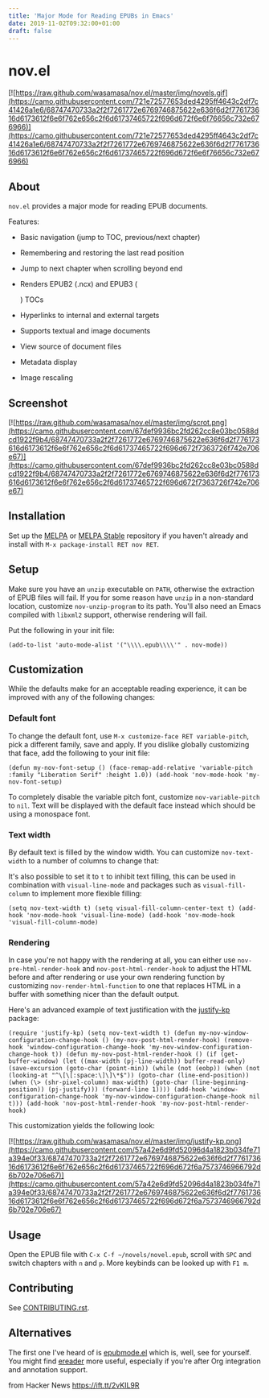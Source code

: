 ```yaml
---
title: 'Major Mode for Reading EPUBs in Emacs'
date: 2019-11-02T09:32:00+01:00
draft: false
---
```


[](https://github.com/wasamasa/nov.el#novel)nov.el
==================================================

[![https://raw.github.com/wasamasa/nov.el/master/img/novels.gif](https://camo.githubusercontent.com/721e72577653ded4295ff4643c2df7c41426a1e6/68747470733a2f2f7261772e6769746875622e636f6d2f776173616d6173612f6e6f762e656c2f6d61737465722f696d672f6e6f76656c732e676966)](https://camo.githubusercontent.com/721e72577653ded4295ff4643c2df7c41426a1e6/68747470733a2f2f7261772e6769746875622e636f6d2f776173616d6173612f6e6f762e656c2f6d61737465722f696d672f6e6f76656c732e676966)

[](https://github.com/wasamasa/nov.el#about)About
-------------------------------------------------

`nov.el` provides a major mode for reading EPUB documents.

Features:

*   Basic navigation (jump to TOC, previous/next chapter)
*   Remembering and restoring the last read position
*   Jump to next chapter when scrolling beyond end
*   Renders EPUB2 (.ncx) and EPUB3 (
    
    ) TOCs
    
*   Hyperlinks to internal and external targets
*   Supports textual and image documents
*   View source of document files
*   Metadata display
*   Image rescaling

[](https://github.com/wasamasa/nov.el#screenshot)Screenshot
-----------------------------------------------------------

[![https://raw.github.com/wasamasa/nov.el/master/img/scrot.png](https://camo.githubusercontent.com/67def9936bc2fd262cc8e03bc0588dcd1922f9b4/68747470733a2f2f7261772e6769746875622e636f6d2f776173616d6173612f6e6f762e656c2f6d61737465722f696d672f7363726f742e706e67)](https://camo.githubusercontent.com/67def9936bc2fd262cc8e03bc0588dcd1922f9b4/68747470733a2f2f7261772e6769746875622e636f6d2f776173616d6173612f6e6f762e656c2f6d61737465722f696d672f7363726f742e706e67)

[](https://github.com/wasamasa/nov.el#installation)Installation
---------------------------------------------------------------

Set up the [MELPA](https://melpa.org/) or [MELPA Stable](https://stable.melpa.org/) repository if you haven't already and install with `M-x package-install RET nov RET`.

[](https://github.com/wasamasa/nov.el#setup)Setup
-------------------------------------------------

Make sure you have an `unzip` executable on `PATH`, otherwise the extraction of EPUB files will fail. If you for some reason have `unzip` in a non-standard location, customize `nov-unzip-program` to its path. You'll also need an Emacs compiled with `libxml2` support, otherwise rendering will fail.

Put the following in your init file:

```
(add-to-list 'auto-mode-alist '("\\\\.epub\\\\'" . nov-mode))
```

[](https://github.com/wasamasa/nov.el#customization)Customization
-----------------------------------------------------------------

While the defaults make for an acceptable reading experience, it can be improved with any of the following changes:

### [](https://github.com/wasamasa/nov.el#default-font)Default font

To change the default font, use `M-x customize-face RET variable-pitch`, pick a different family, save and apply. If you dislike globally customizing that face, add the following to your init file:

```
(defun my-nov-font-setup () (face-remap-add-relative 'variable-pitch :family "Liberation Serif" :height 1.0)) (add-hook 'nov-mode-hook 'my-nov-font-setup)
```

To completely disable the variable pitch font, customize `nov-variable-pitch` to `nil`. Text will be displayed with the default face instead which should be using a monospace font.

### [](https://github.com/wasamasa/nov.el#text-width)Text width

By default text is filled by the window width. You can customize `nov-text-width` to a number of columns to change that:

It's also possible to set it to `t` to inhibit text filling, this can be used in combination with `visual-line-mode` and packages such as `visual-fill-column` to implement more flexible filling:

```
(setq nov-text-width t) (setq visual-fill-column-center-text t) (add-hook 'nov-mode-hook 'visual-line-mode) (add-hook 'nov-mode-hook 'visual-fill-column-mode)
```

### [](https://github.com/wasamasa/nov.el#rendering)Rendering

In case you're not happy with the rendering at all, you can either use `nov-pre-html-render-hook` and `nov-post-html-render-hook` to adjust the HTML before and after rendering or use your own rendering function by customizing `nov-render-html-function` to one that replaces HTML in a buffer with something nicer than the default output.

Here's an advanced example of text justification with the [justify-kp](https://github.com/Fuco1/justify-kp) package:

```
(require 'justify-kp) (setq nov-text-width t) (defun my-nov-window-configuration-change-hook () (my-nov-post-html-render-hook) (remove-hook 'window-configuration-change-hook 'my-nov-window-configuration-change-hook t)) (defun my-nov-post-html-render-hook () (if (get-buffer-window) (let ((max-width (pj-line-width)) buffer-read-only) (save-excursion (goto-char (point-min)) (while (not (eobp)) (when (not (looking-at "^\[\[:space:\]\]\*$")) (goto-char (line-end-position)) (when (\> (shr-pixel-column) max-width) (goto-char (line-beginning-position)) (pj-justify))) (forward-line 1)))) (add-hook 'window-configuration-change-hook 'my-nov-window-configuration-change-hook nil t))) (add-hook 'nov-post-html-render-hook 'my-nov-post-html-render-hook)
```

This customization yields the following look:

[![https://raw.github.com/wasamasa/nov.el/master/img/justify-kp.png](https://camo.githubusercontent.com/57a42e6d9fd52096d4a1823b034fe71a394e0f33/68747470733a2f2f7261772e6769746875622e636f6d2f776173616d6173612f6e6f762e656c2f6d61737465722f696d672f6a7573746966792d6b702e706e67)](https://camo.githubusercontent.com/57a42e6d9fd52096d4a1823b034fe71a394e0f33/68747470733a2f2f7261772e6769746875622e636f6d2f776173616d6173612f6e6f762e656c2f6d61737465722f696d672f6a7573746966792d6b702e706e67)

[](https://github.com/wasamasa/nov.el#usage)Usage
-------------------------------------------------

Open the EPUB file with `C-x C-f ~/novels/novel.epub`, scroll with `SPC` and switch chapters with `n` and `p`. More keybinds can be looked up with `F1 m`.

[](https://github.com/wasamasa/nov.el#contributing)Contributing
---------------------------------------------------------------

See [CONTRIBUTING.rst](https://github.com/wasamasa/nov.el/blob/master/CONTRIBUTING.rst).

[](https://github.com/wasamasa/nov.el#alternatives)Alternatives
---------------------------------------------------------------

The first one I've heard of is [epubmode.el](https://www.emacswiki.org/emacs/epubmode.el) which is, well, see for yourself. You might find [ereader](https://github.com/bddean/emacs-ereader) more useful, especially if you're after Org integration and annotation support.

  
  
from Hacker News https://ift.tt/2vKIL9R